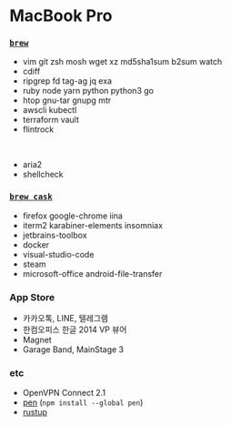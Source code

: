 MacBook Pro
========

### [`brew`]
- vim git zsh mosh wget xz md5sha1sum b2sum watch
- cdiff
- ripgrep fd tag-ag jq exa
- ruby node yarn python python3 go
- htop gnu-tar gnupg mtr
- awscli kubectl
- terraform vault
- flintrock

&nbsp;

- aria2
- shellcheck

### [`brew cask`]
- firefox google-chrome iina
- iterm2 karabiner-elements insomniax
- jetbrains-toolbox
- docker
- visual-studio-code
- steam
- microsoft-office android-file-transfer

### App Store
- 카카오톡, LINE, 텔레그램
- 한컴오피스 한글 2014 VP 뷰어
- Magnet
- Garage Band, MainStage 3

### etc
- OpenVPN Connect 2.1
- [pen] (`npm install --global pen`)
- [rustup]

[`brew`]: http://brew.sh
[`brew cask`]: https://caskroom.github.io/
[pen]: https://github.com/utatti/pen
[rustup]: https://www.rust-lang.org/ko-KR/install.html
